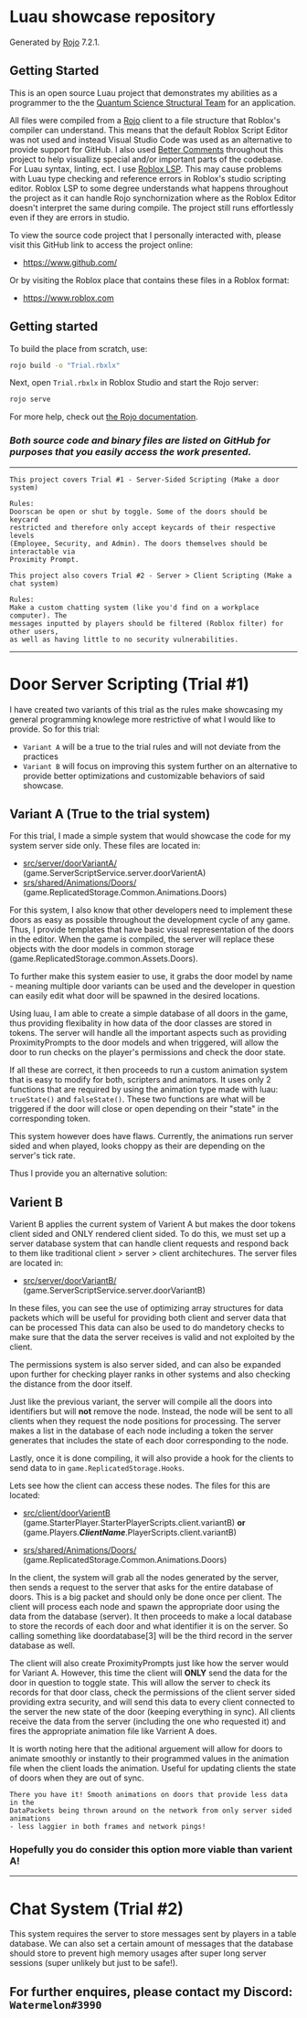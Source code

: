 # Luau showcase repository

Generated by [Rojo](https://github.com/rojo-rbx/rojo) 7.2.1.

## Getting Started
This is an open source Luau project that demonstrates my abilities as a programmer to
the the [Quantum Science Structural Team](https://www.roblox.com/groups/2847031/Quantum-Science-Inc#!/about)
for an application.

All files were compiled from a [Rojo](https://github.com/rojo-rbx/rojo) client to a
file structure that Roblox's compiler can understand. This means that the default
Roblox Script Editor was not used and instead Visual Studio Code was used as an
alternative to provide support for GitHub.
I also used [Better Comments](https://github.com/aaron-bond/better-comments)
throughout this project to help visuallize special and/or important parts of the
codebase.
For Luau syntax, linting, ect. I use [Roblox LSP](https://github.com/NightrainsRbx/RobloxLsp).
This may cause problems with Luau type checking and reference errors in Roblox's studio
scripting editor. Roblox LSP to some degree understands what happens throughout the project
as it can handle Rojo synchornization where as the Roblox Editor doesn't interpret the same
during compile. The project still runs effortlessly even if they are errors in studio.

To view the source code project that I personally interacted with, please visit this
GitHub link to access the project online:
* https://www.github.com/

Or by visiting the Roblox place that contains these files in a Roblox format:
* https://www.roblox.com

## Getting started
To build the place from scratch, use:

```bash
rojo build -o "Trial.rbxlx"
```

Next, open `Trial.rbxlx` in Roblox Studio and start the Rojo server:

```bash
rojo serve
```
For more help, check out [the Rojo documentation](https://rojo.space/docs).

### *Both source code and binary files are listed on GitHub for purposes that you easily access the work presented.*

---
	This project covers Trial #1 - Server-Sided Scripting (Make a door system)
	
	Rules:
	Doorscan be open or shut by toggle. Some of the doors should be keycard
	restricted and therefore only accept keycards of their respective levels
	(Employee, Security, and Admin). The doors themselves should be interactable via
	Proximity Prompt.

	This project also covers Trial #2 - Server > Client Scripting (Make a chat system)
	
	Rules:
	Make a custom chatting system (like you'd find on a workplace computer). The
	messages inputted by players should be filtered (Roblox filter) for other users,
	as well as having little to no security vulnerabilities.
---

# Door Server Scripting (Trial #1)

I have created two variants of this trial as the rules make showcasing my general
programming knowlege more restrictive of what I would like to provide. So for this
trial:

* `Variant A` will be a true to the trial rules and will not deviate from the practices
* `Variant B` will focus on improving this system further on an alternative to provide better optimizations and customizable behaviors of said showcase.

## Variant A (True to the trial system)
For this trial, I made a simple system that would showcase the code for my system
server side only. These files are located in:

* [src/server/doorVariantA/](srs/server/doorVariantB)
(game.ServerScriptService.server.doorVarientA)
* [srs/shared/Animations/Doors/](src/shared/Animations/Doors)
(game.ReplicatedStorage.Common.Animations.Doors)

For this system, I also know that other developers need to implement these doors as
easy as possible throughout the development cycle of any game. Thus, I provide
templates that have basic visual representation of the doors in the editor. When the
game is compiled, the server will replace these objects with the door models in
common storage (game.ReplicatedStorage.common.Assets.Doors).

To further make this system easier to use, it grabs the door model by name - meaning
multiple door variants can be used and the developer in question can easily edit what
door will be spawned in the desired locations.

Using luau, I am able to create a simple database of all doors in the game, thus
providing flexibality in how data of the door classes are stored in tokens. The
server will handle all the important aspects such as providing ProximityPrompts to
the door models and when triggered, will allow the door to run checks on the player's
permissions and check the door state.

If all these are correct, it then proceeds to run a custom animation system that is
easy to modify for both, scripters and animators. It uses only 2 functions that are
required by using the animation type made with luau: `trueState()` and `falseState()`.
These two functions are what will be triggered if the door will close or open
depending on their "state" in the corresponding token.

This system however does have flaws. Currently, the animations run server sided and
when played, looks choppy as their are depending on the server's tick rate.

Thus I provide you an alternative solution:

## Varient B
Varient B applies the current system of Varient A but makes the door tokens client
sided and ONLY rendered client sided. To do this, we must set up a server database
system that can handle client requests and respond back to them like traditional
client > server > client architechures. The server files are located in:

* [src/server/doorVariantB/](/src/server/doorVarientB/)
(game.ServerScriptService.server.doorVariantB)

In these files, you can see the use of optimizing array structures for data packets
which will be useful for providing both client and server data that can be processed
This data can also be used to do mandetory checks to make sure that the data the
server receives is valid and not exploited by the client.

The permissions system is also server sided, and can also be expanded upon further
for checking player ranks in other systems and also checking the distance from the
door itself.

Just like the previous variant, the server will compile all the doors into
identifiers but will **not** remove the node. Instead, the node will be sent to all
clients when they request the node positions for processing. The server makes a list
in the database of each node including a token the server generates that includes the
state of each door corresponding to the node.

Lastly, once it is done compiling, it will also provide a hook for the clients to
send data to in `game.ReplicatedStorage.Hooks`.

Lets see how the client can access these nodes. The files for this are located:

* [src/client/doorVarientB](srs/client/doorVariantB/)
(game.StarterPlayer.StarterPlayerScripts.client.variantB)
**or** (game.Players.***ClientName***.PlayerScripts.client.variantB)

* [srs/shared/Animations/Doors/](srs/shared/Animations/Doors/)
(game.ReplicatedStorage.Common.Animations.Doors)

In the client, the system will grab all the nodes generated by the server, then sends
a request to the server that asks for the entire database of doors. This is a big
packet and should only be done once per client. The client will process each node and
spawn the appropriate door using the data from the database (server). It then
proceeds to make a local database to store the records of each door and what
identifier it is on the server. So calling something like doordatabase[3] will be the
third record in the server database as well.

The client will also create ProximityPrompts just like how the server would for
Variant A. However, this time the client will **ONLY** send the data for the door in
question to toggle state. This will allow the server to check its records for that
door class, check the permissions of the client server sided providing extra
security, and will send this data to every client connected to the server the new
state of the door (keeping everything in sync). All clients receive the data from the
server (including the one who requested it) and fires the appropriate animation file
like Varrient A does.

It is worth noting here that the aditional arguement will allow for doors to animate
smoothly or instantly to their programmed values in the animation file when the
client loads the animation. Useful for updating clients the state of doors when they
are out of sync.

	There you have it! Smooth animations on doors that provide less data in the
	DataPackets being thrown around on the network from only server sided animations
	- less laggier in both frames and network pings!

### Hopefully you do consider this option more viable than varient A!

---

# Chat System (Trial #2)
This system requires the server to store messages sent by players in a table
database. We can also set a certain amount of messages that the database should store
to prevent high memory usages after super long server sessions (super unlikely but
just to be safe!).



## For further enquires, please contact my Discord: **`Watermelon#3990`**